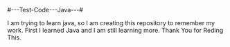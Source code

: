 #---Test-Code---Java---#

I am trying to learn java, so I am creating this repository to remember my work.
First I learned Java and I am still learning more.
Thank You for Reding This.
